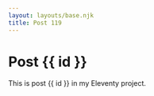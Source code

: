 ```yaml
---
layout: layouts/base.njk
title: Post 119
---
```


# Post {{ id }}

This is post {{ id }} in my Eleventy project.

